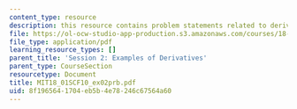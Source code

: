 ```yaml
---
content_type: resource
description: this resource contains problem statements related to derivatives of |x|.
file: https://ol-ocw-studio-app-production.s3.amazonaws.com/courses/18-01sc-single-variable-calculus-fall-2010/8f1965641704eb5b4e78246c67564a60_MIT18_01SCF10_ex02prb.pdf
file_type: application/pdf
learning_resource_types: []
parent_title: 'Session 2: Examples of Derivatives'
parent_type: CourseSection
resourcetype: Document
title: MIT18_01SCF10_ex02prb.pdf
uid: 8f196564-1704-eb5b-4e78-246c67564a60
---
```

